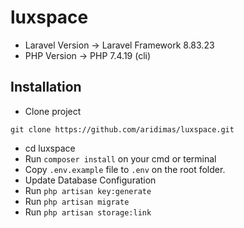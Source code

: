# luxspace
- Laravel Version -> Laravel Framework 8.83.23
- PHP Version -> PHP 7.4.19 (cli)
## Installation
- Clone project
```
git clone https://github.com/aridimas/luxspace.git
```
- cd luxspace
- Run `composer install` on your cmd or terminal
- Copy `.env.example` file to `.env` on the root folder.
- Update Database Configuration
- Run `php artisan key:generate`
- Run `php artisan migrate`
- Run `php artisan storage:link`
